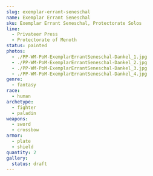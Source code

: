 ```yaml
---
slug: exemplar-errant-seneschal
name: Exemplar Errant Seneschal
sku: Exemplar Errant Seneschal, Protectorate Solos
line:
  - Privateer Press
  - Protectorate of Menoth
status: painted
photos:
  - ./PP-WM-PoM-ExemplarErrantSeneschal-Dankel_1.jpg
  - ./PP-WM-PoM-ExemplarErrantSeneschal-Dankel_2.jpg
  - ./PP-WM-PoM-ExemplarErrantSeneschal-Dankel_3.jpg
  - ./PP-WM-PoM-ExemplarErrantSeneschal-Dankel_4.jpg
genre:
  - fantasy
race:
  - human
archetype:
  - fighter
  - paladin
weapons:
  - sword
  - crossbow
armor:
  - plate
  - shield
quantity: 2
gallery:
  status: draft
---
```

